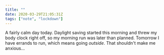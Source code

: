 ```yaml
---
title: ""
date: 2020-03-29T21:05:31Z
tags: ["note", "lockdown"]
---
```


A fairly calm day today. Daylight saving started this morning and threw my body clock right off, so my morning run was later than planned. Tomorrow I have errands to run, which means going *outside*. That shouldn't make me anxious...
